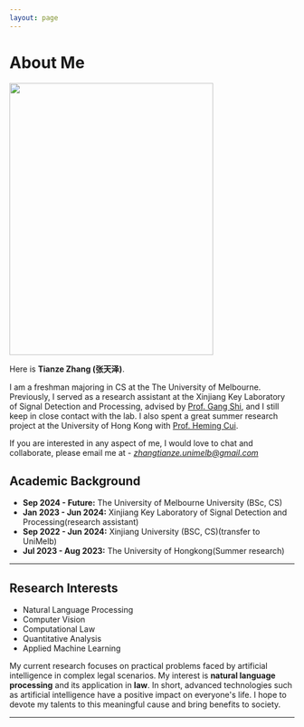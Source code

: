 ```yaml
---
layout: page
---
```


# About Me

<img src="https://zhangtianze.com/zhangtianze.jpg" class="floatpic" width="360" height="480">

Here is **Tianze Zhang (张天泽)**.

I am a freshman majoring in CS at the The University of Melbourne. Previously, I served as a research assistant at the Xinjiang Key Laboratory of Signal Detection and Processing, advised by [Prof. Gang Shi](https://it.xju.edu.cn/info/1144/2113.htm), and I still keep in close contact with the lab. I also spent a great summer research project at the University of Hong Kong with [Prof. Heming Cui](https://www.cs.hku.hk/people/academic-staff/heming).

If you are interested in any aspect of me, I would love to chat and collaborate, please email me at - *zhangtianze.unimelb@gmail.com*

## Academic Background

- **Sep 2024 - Future:** The University of Melbourne University (BSc, CS)
- **Jan 2023 - Jun 2024:** Xinjiang Key Laboratory of Signal Detection and Processing(research assistant)
- **Sep 2022 - Jun 2024:** Xinjiang University (BSC, CS)(transfer to UniMelb)
- **Jul 2023 - Aug 2023:** The University of Hongkong(Summer research)

---

## Research Interests

- Natural Language Processing
- Computer Vision
- Computational Law
- Quantitative Analysis
- Applied Machine Learning

My current research focuses on practical problems faced by artificial intelligence in complex legal scenarios. My interest is **natural language processing** and its application in **law**. In short, advanced technologies such as artificial intelligence have a positive impact on everyone's life. I hope to devote my talents to this meaningful cause and bring benefits to society.

---

<!--
## News and Updates

- **June 2024**：Very excited to be selected as [KDD UC Scholar](https://kdd2024.kdd.org/call-for-undergraduate-consortium/). See you in Spain!
- **May 2024：**My undergraduate thesis won the Best Project Award (Top 1/300).
- **April 2024：**Our work *BLEGuard* has been accepted to [MobiSys 2024](https://www.sigmobile.org/mobisys/2024/) as a poster paper. See you in Japan!
- **March 2024：**Very excited to get a MPhil offer from Engineering department at Cambridge University!
- **Dec 2023：**Very excited to be selected as [AAAI UC Scholar](https://aaai.org/aaai-conference/undergraduate-consortium-program/). See you in Canada!
- **Aug 2023：**Happy to be awarded the FEPG Scholarship.
- **May 2023：**Happy to be awarded the XiamenAir Scholarship.
- **May 2023：**Collected the Finalist Award in MCM 2023 (Top 1%).
- **Jun 2022：**Started research programme at [Cambridge AI Group](https://www.cl.cam.ac.uk/research/ai/), advised by Prof. Pietro Liò.
-->

